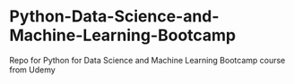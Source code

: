 # Python-Data-Science-and-Machine-Learning-Bootcamp
Repo for Python for Data Science and Machine Learning Bootcamp course from Udemy

